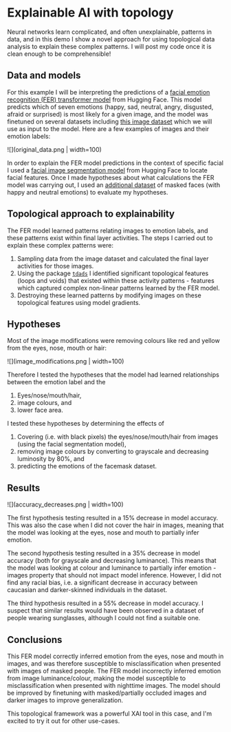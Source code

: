 # Explainable AI with topology

Neural networks learn complicated, and often unexplainable, patterns in data, and in this demo I show a novel approach for using topological data analysis  to explain these complex patterns. I will post my code once it is clean enough to be comprehensible!

## Data and models

For this example I will be interpreting the predictions of a [facial emotion recognition (FER) transformer model](https://www.google.com/search?client=safari&rls=en&q=motheecreator%2Fvit-Facial-Expression-Recognition&ie=UTF-8&oe=UTF-8) from Hugging Face. This model predicts which of seven emotions (happy, sad, neutral, angry, disgusted, afraid or surprised) is most likely for a given image, and the model was finetuned on several datasets including [this image dataset](https://www.kaggle.com/datasets/noamsegal/affectnet-training-data?resource=download) which we will use as input to the model. Here are a few examples of images and their emotion labels:

![](original_data.png | width=100)

In order to explain the FER model predictions in the context of specific facial I used a [facial image segmentation model](https://huggingface.co/jonathandinu/face-parsing) from Hugging Face to locate facial features. Once I made hypotheses about what calculations the FER model was carrying out, I used an [additional dataset](https://github.com/amrta-coder/LFW-emotion-dataset?tab=readme-ov-file) of masked faces (with happy and neutral emotions) to evaluate my hypotheses.

## Topological approach to explainability

The FER model learned patterns relating images to emotion labels, and these patterns exist within final layer activities. The steps I carried out to explain these complex patterns were:

1. Sampling data from the image dataset and calculated the final layer activities for those images.
2. Using the package [`tdads`](https://tdads.readthedocs.io/en/latest/) I identified significant topological features (loops and voids) that existed within these activity patterns - features which captured complex non-linear patterns learned by the FER model.
3. Destroying these learned patterns by modifying images on these topological features using model gradients.

## Hypotheses

Most of the image modifications were removing colours like red and yellow from the eyes, nose, mouth or hair: 

![](image_modifications.png | width=100)

Therefore I tested the hypotheses that the model had learned relationships between the emotion label and the

1. Eyes/nose/mouth/hair,
2. image colours, and
3. lower face area.

I tested these hypotheses by determining the effects of

1. Covering (i.e. with black pixels) the eyes/nose/mouth/hair from images (using the facial segmentation model),
2. removing image colours by converting to grayscale and decreasing luminosity by 80%, and
3. predicting the emotions of the facemask dataset.

## Results

![](accuracy_decreases.png | width=100)

The first hypothesis testing resulted in a 15% decrease in model accuracy. This was also the case when I did not cover the hair in images, meaning that the model was looking at the eyes, nose and mouth to partially infer emotion.

The second hypothesis testing resulted in a 35% decrease in model accuracy (both for grayscale and decreasing luminance). This means that the model was looking at colour and luminance to partially infer emotion - images property that should not impact model inference. However, I did not find any racial bias, i.e. a significant decrease in accuracy between caucasian and darker-skinned individuals in the dataset.

The third hypothesis resulted in a 55% decrease in model accuracy. I suspect that similar results would have been observed in a dataset of people wearing sunglasses, although I could not find a suitable one.

## Conclusions

This FER model correctly inferred emotion from the eyes, nose and mouth in images, and was therefore susceptible to misclassification when presented with images of masked people. The FER model incorrectly inferred emotion from image luminance/colour, making the model susceptible to misclassification when presented with nighttime images. The model should be improved by finetuning with masked/partially occluded images and darker images to improve generalization. 

This topological framework was a powerful XAI tool in this case, and I'm excited to try it out for other use-cases.

